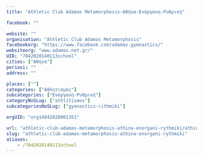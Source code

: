 ```yaml
---
title: "Athletic Club Adamas Metamorphosis-Αθήνα-Ενόργανη-Ρυθμική"

facebook: ""

website: ""
organisation: "Athletic Club Adamas Metamorphosis"
facebookorg: "https://www.facebook.com/adamas.gymnastics/"
websiteorg: "www.adamas.net.gr/"
UID: "7042020140113school"
cities: ["Αθήνα"]
perioxi: ""
address: ""

places: [""]
categories: ["Αθλητισμός"]
subcategories: ["Ενόργανη-Ρυθμική"]
categoryNoSLug: ["athlitismos"]
subcategoriesNoSLug: ["gymnastics-rithmiki"]

orgUID: "org14042020001351"

url: "athletic-club-adamas-metamorphosis-athina-enorgani-rythmiki/athina"
slug: "athletic-club-adamas-metamorphosis-athina-enorgani-rythmiki"
aliases:
    - /7042020140113school
---
```





